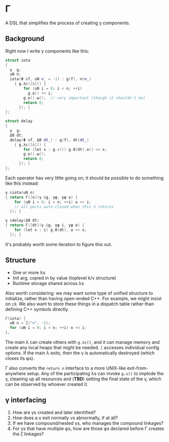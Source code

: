 # Γ
A DSL that simplifies the process of creating [γ](gamma.md) components.


## Background
Right now I write γ components like this:

```cpp
struct iota
{
  γ  g;
  uN n;
  iota(Φ &f, uN n_ = -1) : g(f), n(n_)
    { g.λc([&]() {
        for (uN i = 0; i < n; ++i)
          g.ο() << i;
        g.ο().ω();  // very important (though it shouldn't be)
        return 0;
      }); }
};

struct delay
{
  γ  g;
  ΔΘ dt;
  delay(Φ &f, ΔΘ dt_) : g(f), dt(dt_)
    { g.λc([&]() {
        for (let x : g.ι()) g.Θ(dt).ο() << x;
        g.ο().ω();
        return 0;
      }); }
};
```

Each operator has very little going on; it should be possible to do something like this instead:

```cpp
γ &iota(uN n)
{ return Γ([n](γ &g, γφ, γφ o) {
    for (uN i = 0; i < n; ++i) o << i;
    // all ports auto-closed when this λ returns
  }); }

γ &delay(ΔΘ dt)
{ return Γ([dt](γ &g, γφ i, γφ o) {
    for (let x : i) g.Θ(dt), o << x;
  }); }
```

It's probably worth some iteration to figure this out.


## Structure
+ One or more λs
+ Init arg, copied in by value (toplevel k/v structure)
+ Runtime storage shared across λs

Also worth considering: we may want some type of unified structure to initialize, rather than having open-ended C++. For example, we might insist on `i9`. We also want to store these things in a dispatch table rather than defining C++ symbols directly.

```cpp
Γ(iota) {
  uN n = Ξ("n", -1);
  for (uN i = 0; i < n; ++i) o << i;
};
```

The main λ can create others with `g.λc()`, and it can manage memory and create any local heaps that might be needed. `Ξ` accesses individual config options. If the main λ exits, then the γ is automatically destroyed (which closes its φs).

Γ also converts the `return n` interface to a more UNIX-like exit-from-anywhere setup. Any of the participating λs can invoke `g.x()` to implode the γ, cleaning up all resources and (**TBD**) setting the final state of the γ, which can be observed by whoever created it.


## γ interfacing
1. How are γs created and later identified?
2. How does a γ exit normally vs abnormally, if at all?
3. If we have compound/nested γs, who manages the compound linkages?
4. For γs that have multiple φs, how are those φs declared before Γ creates the ζ linkages?
